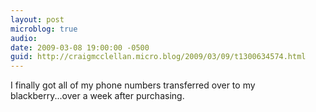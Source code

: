 ```yaml
---
layout: post
microblog: true
audio: 
date: 2009-03-08 19:00:00 -0500
guid: http://craigmcclellan.micro.blog/2009/03/09/t1300634574.html
---
```

I finally got all of my phone numbers transferred over to my blackberry...over a week after purchasing.
